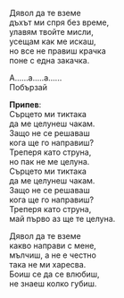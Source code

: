 Дявол да те вземе <br />
дъхът ми спря без време, <br />
улавям твойте мисли, <br />
усещам как ме искаш, <br />
но все не правиш крачка <br />
поне с една закачка.

А......а.....а......<br />
Побързай

**Припев**: <br />
Сърцето ми тиктака <br />
да ме целунеш чакам. <br />
Защо не се решаваш <br />
кога ще го направиш? <br />
Треперя като струна, <br />
но пак не ме целуна. <br />
Сърцето ми тиктака <br />
да ме целунеш чакам. <br />
Защо не се решаваш <br />
кога ще го направиш? <br />
Треперя като струна, <br />
май първо аз ще те целуна.

Дявол да те вземе <br />
какво направи с мене, <br />
мълчиш, а не е честно <br />
така не ми харесва. <br />
Боиш се да се влюбиш, <br />
не знаеш колко губиш.